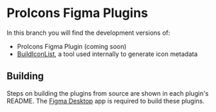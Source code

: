 # ProIcons Figma Plugins
In this branch you will find the development versions of:
- ProIcons Figma Plugin (coming soon)
- [BuildIconList](/BuildIconList/), a tool used internally to generate icon metadata

## Building
Steps on building the plugins from source are shown in each plugin's README. The [Figma Desktop](https://www.figma.com/downloads/) app is required to build these plugins.